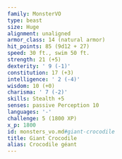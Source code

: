 ```yaml
---
family: MonsterVO
type: beast
size: Huge
alignment: unaligned
armor_class: 14 (natural armor)
hit_points: 85 (9d12 + 27)
speed: 30 ft., swim 50 ft.
strength: 21 (+5)
dexterity: ' 9 (-1)'
constitution: 17 (+3)
intelligence: ' 2 (-4)'
wisdom: 10 (+0)
charisma: ' 7 (-2)'
skills: Stealth +5
senses: passive Perception 10
languages: '-'
challenge: 5 (1800 XP)
x_p: 1800
id: monsters_vo.md#giant-crocodile
title: Giant Crocodile
alias: Crocodile géant
---
```



